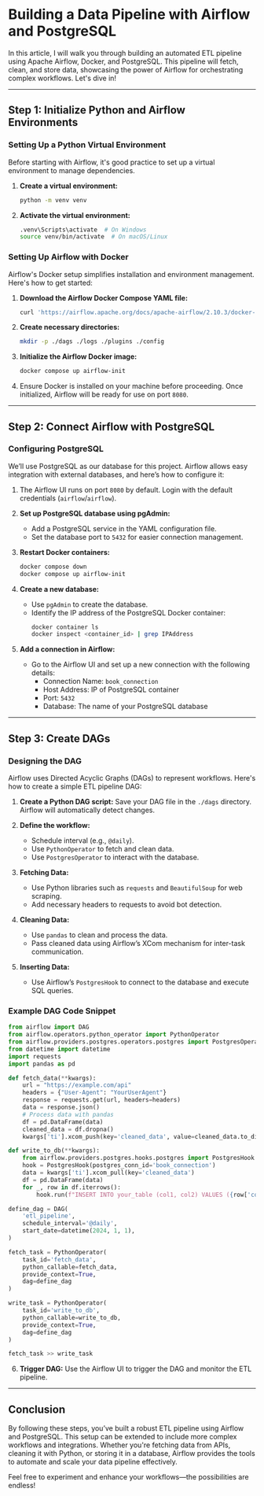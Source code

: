 # Building a Data Pipeline with Airflow and PostgreSQL

In this article, I will walk you through building an automated ETL pipeline using Apache Airflow, Docker, and PostgreSQL. This pipeline will fetch, clean, and store data, showcasing the power of Airflow for orchestrating complex workflows. Let's dive in!

---

## Step 1: Initialize Python and Airflow Environments

### Setting Up a Python Virtual Environment
Before starting with Airflow, it's good practice to set up a virtual environment to manage dependencies.

1. **Create a virtual environment:**
   ```bash
   python -m venv venv
   ```
2. **Activate the virtual environment:**
   ```bash
   .venv\Scripts\activate  # On Windows
   source venv/bin/activate  # On macOS/Linux
   ```

### Setting Up Airflow with Docker
Airflow's Docker setup simplifies installation and environment management. Here's how to get started:

1. **Download the Airflow Docker Compose YAML file:**
   ```bash
   curl 'https://airflow.apache.org/docs/apache-airflow/2.10.3/docker-compose.yaml' -o "docker-compose.yaml"
   ```

2. **Create necessary directories:**
   ```bash
   mkdir -p ./dags ./logs ./plugins ./config
   ```

3. **Initialize the Airflow Docker image:**
   ```bash
   docker compose up airflow-init
   ```

4. Ensure Docker is installed on your machine before proceeding. Once initialized, Airflow will be ready for use on port `8080`.

---

## Step 2: Connect Airflow with PostgreSQL

### Configuring PostgreSQL
We’ll use PostgreSQL as our database for this project. Airflow allows easy integration with external databases, and here’s how to configure it:

1. The Airflow UI runs on port `8080` by default. Login with the default credentials (`airflow`/`airflow`).

2. **Set up PostgreSQL database using pgAdmin:**
   - Add a PostgreSQL service in the YAML configuration file.
   - Set the database port to `5432` for easier connection management.

3. **Restart Docker containers:**
   ```bash
   docker compose down
   docker compose up airflow-init
   ```

4. **Create a new database:**
   - Use `pgAdmin` to create the database.
   - Identify the IP address of the PostgreSQL Docker container:
     ```bash
     docker container ls
     docker inspect <container_id> | grep IPAddress
     ```

5. **Add a connection in Airflow:**
   - Go to the Airflow UI and set up a new connection with the following details:
     - Connection Name: `book_connection`
     - Host Address: IP of PostgreSQL container
     - Port: `5432`
     - Database: The name of your PostgreSQL database

---

## Step 3: Create DAGs

### Designing the DAG
Airflow uses Directed Acyclic Graphs (DAGs) to represent workflows. Here's how to create a simple ETL pipeline DAG:

1. **Create a Python DAG script:** Save your DAG file in the `./dags` directory. Airflow will automatically detect changes.

2. **Define the workflow:**
   - Schedule interval (e.g., `@daily`).
   - Use `PythonOperator` to fetch and clean data.
   - Use `PostgresOperator` to interact with the database.

3. **Fetching Data:**
   - Use Python libraries such as `requests` and `BeautifulSoup` for web scraping.
   - Add necessary headers to requests to avoid bot detection.

4. **Cleaning Data:**
   - Use `pandas` to clean and process the data.
   - Pass cleaned data using Airflow’s XCom mechanism for inter-task communication.

5. **Inserting Data:**
   - Use Airflow’s `PostgresHook` to connect to the database and execute SQL queries.

### Example DAG Code Snippet
```python
from airflow import DAG
from airflow.operators.python_operator import PythonOperator
from airflow.providers.postgres.operators.postgres import PostgresOperator
from datetime import datetime
import requests
import pandas as pd

def fetch_data(**kwargs):
    url = "https://example.com/api"
    headers = {"User-Agent": "YourUserAgent"}
    response = requests.get(url, headers=headers)
    data = response.json()
    # Process data with pandas
    df = pd.DataFrame(data)
    cleaned_data = df.dropna()
    kwargs['ti'].xcom_push(key='cleaned_data', value=cleaned_data.to_dict())

def write_to_db(**kwargs):
    from airflow.providers.postgres.hooks.postgres import PostgresHook
    hook = PostgresHook(postgres_conn_id='book_connection')
    data = kwargs['ti'].xcom_pull(key='cleaned_data')
    df = pd.DataFrame(data)
    for _, row in df.iterrows():
        hook.run(f"INSERT INTO your_table (col1, col2) VALUES ({row['col1']}, {row['col2']})")

define_dag = DAG(
    'etl_pipeline',
    schedule_interval='@daily',
    start_date=datetime(2024, 1, 1),
)

fetch_task = PythonOperator(
    task_id='fetch_data',
    python_callable=fetch_data,
    provide_context=True,
    dag=define_dag
)

write_task = PythonOperator(
    task_id='write_to_db',
    python_callable=write_to_db,
    provide_context=True,
    dag=define_dag
)

fetch_task >> write_task
```

6. **Trigger DAG:** Use the Airflow UI to trigger the DAG and monitor the ETL pipeline.

---

## Conclusion
By following these steps, you’ve built a robust ETL pipeline using Airflow and PostgreSQL. This setup can be extended to include more complex workflows and integrations. Whether you're fetching data from APIs, cleaning it with Python, or storing it in a database, Airflow provides the tools to automate and scale your data pipeline effectively.

Feel free to experiment and enhance your workflows—the possibilities are endless!

